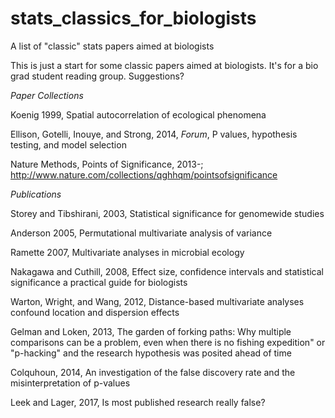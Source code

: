 # stats_classics_for_biologists
A list of "classic" stats papers aimed at biologists

This is just a start for some classic papers aimed at biologists. It's for a bio grad student reading group. Suggestions?

*Paper Collections*

Koenig 1999, Spatial autocorrelation of ecological phenomena

Ellison, Gotelli, Inouye, and Strong, 2014, *Forum*, P values, hypothesis testing, and model selection

Nature Methods, Points of Significance, 2013-; http://www.nature.com/collections/qghhqm/pointsofsignificance

*Publications* 

Storey and Tibshirani, 2003, Statistical significance for genomewide studies

Anderson 2005, Permutational multivariate analysis of variance

Ramette 2007, Multivariate analyses in microbial ecology

Nakagawa and Cuthill, 2008, Effect size, confidence intervals and statistical significance a practical guide for biologists

Warton, Wright, and Wang, 2012, Distance-based multivariate analyses confound location and dispersion effects

Gelman and Loken, 2013, The garden of forking paths: Why multiple comparisons can be a problem, even when there is no fishing expedition" or "p-hacking" and the research hypothesis was posited ahead of time

Colquhoun, 2014, An investigation of the false discovery rate and the misinterpretation of p-values

Leek and Lager, 2017, Is most published research really false?

